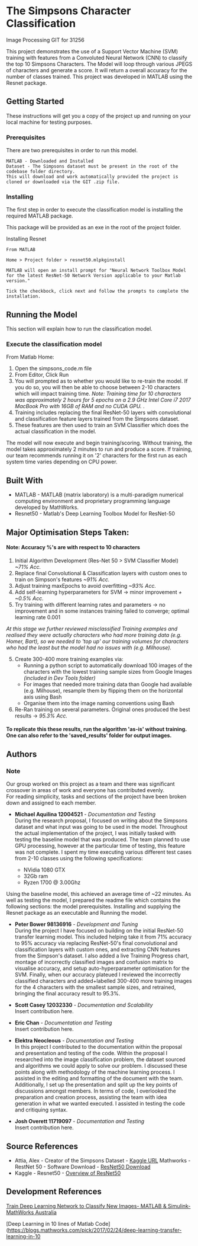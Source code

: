 # The Simpsons Character Classification

Image Processing GIT for 31256

This project demonstrates the use of a Support Vector Machine (SVM) training with features from a Convoluted Neural Network (CNN)
to classify the top 10 Simpsons Characters. The Model will loop through various JPEGS of characters and generate a score. It will
return a overall accuracy for the number of classes trained. This project was developed in MATLAB using the Resnet package.
 

## Getting Started

These instructions will get you a copy of the project up and running on your local machine for testing purposes.

### Prerequisites

There are two prerequisites in order to run this model.

```
MATLAB - Downloaded and Installed
Dataset - The Simpsons dataset must be present in the root of the codebase folder directory. 
This will download and work automatically provided the project is cloned or downloaded via the GIT .zip file.
```

### Installing

The first step in order to execute the classification model is installing the required MATLAB package.

This package will be provided as an exe in the root of the project folder.

Installing Resnet

```
From MATLAB

Home > Project folder > resnet50.mlpkginstall

MATLAB will open an install prompt for "Neural Network Toolbox Model for the latest ResNet-50 Network Version applicable to your Matlab version."

Tick the checkbock, click next and follow the prompts to complete the installation.
```

## Running the Model

This section will explain how to run the classification model.

### Execute the classification model

From Matlab Home:

1. Open the simpsons_code.m file
2. From Editor, Click Run
3. You will prompted as to whether you would like to re-train the model. If you do so, you will then be able to choose between 2-10 characters which will impact training time. 
<em>Note: Training time for 10 characters was approximately 2 hours for 5 epochs on a 2.9 GHz Intel Core i7 2017 MacBook Pro with 16GB of RAM and no CUDA GPU. </em>.  
4. Training includes replacing the final ResNet-50 layers with convolutional and classification feature layers trained from the Simpsons dataset.
5. These features are then used to train an SVM Classifier which does the actual classification in the model.

The model will now execute and begin training/scoring. Without training, the model takes approximately 2 minutes to run and produce a score. If training, our team recommends running it on '2' characters for the first run as each system time varies depending on CPU power.

## Built With

*  MATLAB - MATLAB (matrix laboratory) is a multi-paradigm numerical computing environment and proprietary programming language developed by MathWorks.
*  Resnet50 -  Matlab's Deep Learning Toolbox Model for ResNet-50

## Major Optimisation Steps Taken:	
#### Note: Accuracy %'s are with respect to 10 characters
1. Initial Algorithm Development (Res-Net 50 > SVM Classifier Model)  <em>~71% Acc.</em>
2. Replace final Convolutional & Classification layers with custom ones to train on Simpson's features <em>~91% Acc.</em>
3. Adjust training maxEpochs to avoid overfitting <em>~93% Acc.</em>
4. Add self-learning hyperparameters for SVM -> minor improvement <em>+ ~0.5% Acc. </em>
5. Try training with different learning rates and parameters -> no improvement and in some instances training failed to converge; optimal learning rate 0.001

<em> At this stage we further reviewed misclassified Training examples and realised they were actually characters who had more training data (e.g. Homer, Bart), so we needed to 'top up' our training volumes for characters who had the least but the model had no issues with (e.g. Milhouse).</em>

5. Create 300-400 more training examples via:  
	* Running a python script to automatically download 100 images of the characters with the lowest training sample sizes from Google Images <em>(included in Dev Tools folder)</em>
	* For images that needed more training data than Google had available (e.g. Milhouse), resample them by flipping them on the horizontal axis using Bash
	* Organise them into the image naming conventions using Bash
6. Re-Ran training on several parameters. Original ones produced the best results -> <em>95.3% Acc.</em>

#### To replicate this these results, run the algorithm 'as-is' without training. One can also refer to the 'saved_results' folder for output images.

## Authors

### Note
Our group worked on this project as a team and there was significant crossover in areas of work and everyone has contributed evenly.  
For reading simplicity, tasks and sections of the project have been broken down and assigned to each member.

* **Michael Aquilina 12004521** - *Documentation and Testing*     
	During the research proposal, I focused on writing about the Simpsons dataset and what input was going to be used in the model. 	Throughout the actual implementation of the project, I was initially tasked with testing the baseline model that was produced. 		The team planned to use GPU processing, however at the particular time of testing, this feature was not complete. I spent my 		time executing various different test cases from 2-10 classes using the following specifications:  
  	
	* NVidia 1080 GTX
	* 32Gb ram
	* Ryzen 1700 @ 3.00Ghz  
	  
Using the baseline model, this achieved an average time of ~22 minutes. As well as testing the model, I prepared the readme file which contains the following sections:  the model prerequisites. Installing and supplying the Resnet package as an executable and Running the model.

* **Peter Bower 98136916** - *Development and Tuning*   
	During the project I have focused on building on the initial ResNet-50 transfer learning model. This included helping take it from 71% accuracy to 95% accuracy via replacing ResNet-50's final convolutional and classification layers with custom ones, and extracting CNN features from the Simpson's dataset. I also added a live Training Progress chart, montage of incorrectly classified images and confusion matrix to visualise accuracy, and setup auto-hyperparameter optimisation for the SVM. Finally, when our accuracy plateued I reviewed the incorrectly classified characters and added+labelled 300-400 more training images for the 4 characters with the smallest sample sizes, and retrained, bringing the final accuracy result to 95.3%.

* **Scott Casey 12032330** - *Documentation and Scalability*   
	Insert contribution here.
	

* **Eric Chan** - *Documentation and Testing*  
	Insert contribution here. 
	

* **Elektra Neocleous** - *Documentation and Testing*  
	In this project I contributed to the documentation within the proposal and presentation and testing of the code. Within the proposal I researched into the image classification problem, the dataset sourced and algorithms we could apply to solve our problem. I discussed these points along with methodology of the machine learning process. I assisted in the editing and formatting of the document with the team. Additionally, I set up the presentation and split up the key points of discussions amongst members. In terms of code, I overlooked the preparation and creation process, assisting the team with idea generation in what we wanted executed. I assisted in testing the code and critiquing syntax. 
  
  	
* **Josh Overett 11719097** - *Documentation and Testing*   
	Insert contribution here.
	
 

## Source References

* Attia, Alex - Creator of the Simpsons Dataset - [Kaggle URL](https://www.kaggle.com/alexattia/the-simpsons-characters-dataset)
Mathworks - RestNet 50 - Software Download - [ResNet50 Download](https://au.mathworks.com/matlabcentral/fileexchange/64626-deep-learning-toolbox-model-for-resnet-50-network)
* Kaggle - Resnet50 - [Overview of ResNet50](https://www.kaggle.com/keras/resnet50)


## Development References
[Train Deep Learning Network to Classify New Images- MATLAB & Simulink- MathWorks Australia](https://au.mathworks.com/help/deeplearning/examples/train-deep-learning-network-to-classify-new-images.html)

[Deep Learning in 10 lines of Matlab Code](https://blogs.mathworks.com/pick/2017/02/24/deep-learning-transfer-learning-in-10
